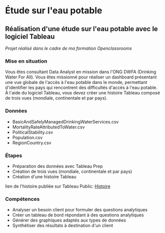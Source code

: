 # Étude sur l'eau potable
## Réalisation d'une étude sur l'eau potable avec le logiciel Tableau

*Projet réalisé dans le cadre de ma formation Openclassrooms*  
### Mise en situation
Vous êtes consultant Data Analyst en mission dans l'ONG DWFA (Drinking Water For All). Vous êtes missionné pour réaliser un dashboard présentant une vue globale de l'accès à l'eau potable dans le monde, permettant d'identifier les pays qui rencontrent des difficultés d'accès à l'eau potable. À l'aide du logiciel Tableau, vous devez créer une histoire Tableau composé de trois vues (mondiale, continentale et par pays).

### Données  
* BasicAndSafelyManagedDrinkingWaterServices.csv  
* MortalityRateAttributedToWater.csv  
* PoliticalStability.csv  
* Population.csv  
* RegionCountry.csv

### Étapes
* Préparation des données avec Tableau Prep
* Création de trois vues (mondiale, continentale et par pays)
* Création d'une histoire Tableau

lien de l'histoire publiée sur Tableau Public: [Histoire](https://public.tableau.com/app/profile/leclerc5811/viz/tudedaccsleaupotable_16648096624230/Histoire1)
### Compétences
* Analyser un besoin client pour formuler des questions analytiques
* Créer un tableau de bord répondant à des questions analytiques
* Générer des graphiques adaptés aux types de données
* Synthétiser des résultats à destination d'un client
